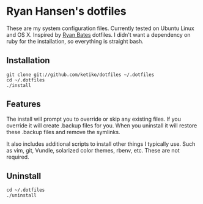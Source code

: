 # Ryan Hansen's dotfiles

These are my system configuration files.  Currently tested on Ubuntu Linux and OS X.
Inspired by [Ryan Bates](https://github.com/ryanb/dotfiles) dotfiles.
I didn't want a dependency on ruby for the installation,
so everything is straight bash.

## Installation

```terminal
git clone git://github.com/ketiko/dotfiles ~/.dotfiles
cd ~/.dotfiles
./install
```

## Features

The install will prompt you to override or skip any existing files.
If you override it will create .backup files for you.
When you uninstall it will restore these .backup files and remove the symlinks.

It also includes additional scripts to install other things I typically use.
Such as vim, git, Vundle, solarized color themes, rbenv, etc.
These are not required.

## Uninstall

```terminal
cd ~/.dotfiles
./uninstall
```
